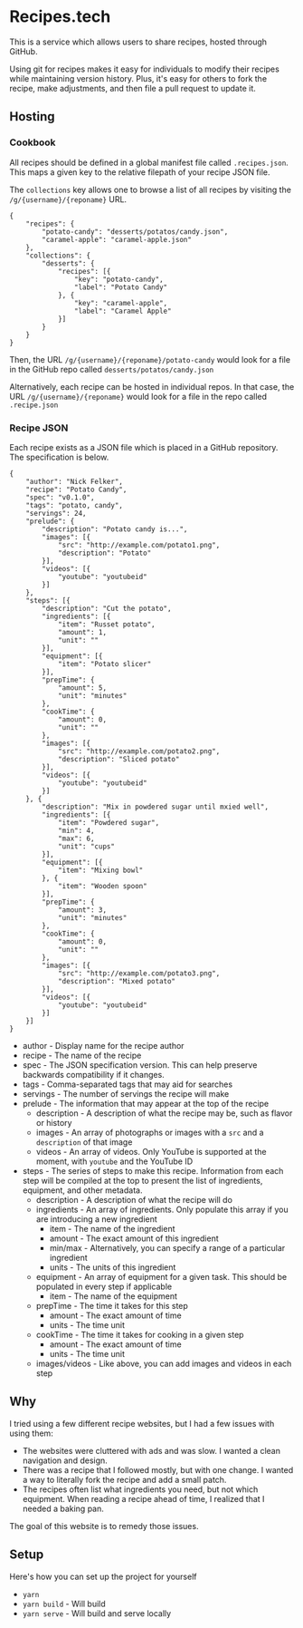 # Recipes.tech

This is a service which allows users to share recipes, hosted through GitHub.

Using git for recipes makes it easy for individuals to modify their recipes while
maintaining version history. Plus, it's easy for others to fork the recipe, make adjustments,
and then file a pull request to update it.

## Hosting

### Cookbook
All recipes should be defined in a global manifest file called `.recipes.json`. This maps a given key to the relative filepath of your recipe JSON file.

The `collections` key allows one to browse a list of all recipes by visiting the `/g/{username}/{reponame}` URL.

```
{
    "recipes": {
        "potato-candy": "desserts/potatos/candy.json",
        "caramel-apple": "caramel-apple.json"
    },
    "collections": {
        "desserts": {
            "recipes": [{
                "key": "potato-candy",
                "label": "Potato Candy"
            }, {
                "key": "caramel-apple",
                "label": "Caramel Apple"
            }]
        }
    }
}
```

Then, the URL `/g/{username}/{reponame}/potato-candy` would look for a file in the GitHub repo called `desserts/potatos/candy.json`

Alternatively, each recipe can be hosted in individual repos. In that case, the URL `/g/{username}/{reponame}` would look for a file in the repo called `.recipe.json`

### Recipe JSON

Each recipe exists as a JSON file which is placed in a GitHub repository. The specification is below.

```
{
    "author": "Nick Felker",
    "recipe": "Potato Candy",
    "spec": "v0.1.0",
    "tags": "potato, candy",
    "servings": 24,
    "prelude": {
        "description": "Potato candy is...",
        "images": [{
            "src": "http://example.com/potato1.png",
            "description": "Potato"
        }],
        "videos": [{
            "youtube": "youtubeid"
        }]
    },
    "steps": [{
        "description": "Cut the potato",
        "ingredients": [{
            "item": "Russet potato",
            "amount": 1,
            "unit": ""
        }],
        "equipment": [{
            "item": "Potato slicer"
        }],
        "prepTime": {
            "amount": 5,
            "unit": "minutes"
        },
        "cookTime": {
            "amount": 0,
            "unit": ""
        },
        "images": [{
            "src": "http://example.com/potato2.png",
            "description": "Sliced potato"
        }],
        "videos": [{
            "youtube": "youtubeid"
        }]
    }, {
        "description": "Mix in powdered sugar until mxied well",
        "ingredients": [{
            "item": "Powdered sugar",
            "min": 4,
            "max": 6,
            "unit": "cups"
        }],
        "equipment": [{
            "item": "Mixing bowl"
        }, {
            "item": "Wooden spoon"
        }],
        "prepTime": {
            "amount": 3,
            "unit": "minutes"
        },
        "cookTime": {
            "amount": 0,
            "unit": ""
        },
        "images": [{
            "src": "http://example.com/potato3.png",
            "description": "Mixed potato"
        }],
        "videos": [{
            "youtube": "youtubeid"
        }]
    }]
}
```

* author - Display name for the recipe author
* recipe - The name of the recipe
* spec - The JSON specification version. This can help preserve backwards compatibility if it changes.
* tags - Comma-separated tags that may aid for searches
* servings - The number of servings the recipe will make
* prelude - The information that may appear at the top of the recipe
    * description - A description of what the recipe may be, such as flavor or history
    * images - An array of photographs or images with a `src` and a `description` of that image
    * videos - An array of videos. Only YouTube is supported at the moment, with `youtube` and the YouTube ID
* steps - The series of steps to make this recipe. Information from each step will be compiled at the top to present the list of ingredients, equipment, and other metadata.
    * description - A description of what the recipe will do
    * ingredients - An array of ingredients. Only populate this array if you are introducing a new ingredient
        * item - The name of the ingredient
        * amount - The exact amount of this ingredient
        * min/max - Alternatively, you can specify a range of a particular ingredient
        * units - The units of this ingredient
    * equipment - An array of equipment for a given task. This should be populated in every step if applicable
        * item - The name of the equipment
    * prepTime - The time it takes for this step
        * amount - The exact amount of time
        * units - The time unit
    * cookTime - The time it takes for cooking in a given step
        * amount - The exact amount of time
        * units - The time unit
    * images/videos - Like above, you can add images and videos in each step

## Why
I tried using a few different recipe websites, but I had a few issues with using them:

* The websites were cluttered with ads and was slow. I wanted a clean navigation and design.
* There was a recipe that I followed mostly, but with one change. I wanted a way to literally fork the recipe and add a small patch.
* The recipes often list what ingredients you need, but not which equipment. When reading a recipe ahead of time, I realized that I needed a baking pan.

The goal of this website is to remedy those issues.

## Setup
Here's how you can set up the project for yourself

* `yarn`
* `yarn build` - Will build
* `yarn serve` - Will build and serve locally